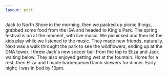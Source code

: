 ```yaml
---
layout: post
---
```


Jack to North Shore in the morning, then we packed up picnic things, grabbed
some food from the IGA and headed to King's Park. The spring festival is on at
the moment, with live music. We picnicked and then let the kids play while we
listened to the music. They made new friends, naturally. Next was a walk
throught the park to see the wildflowers, ending up at the DNA tower. I threw
Jack's new soccer ball from the top to Eliza and Jack waiting below. They also
enjoyed getting wet at the fountain. Home for a rest, then Eliza and I made
barbequeued lamb skewers for dinner. Early night; I was in bed by 10pm.
